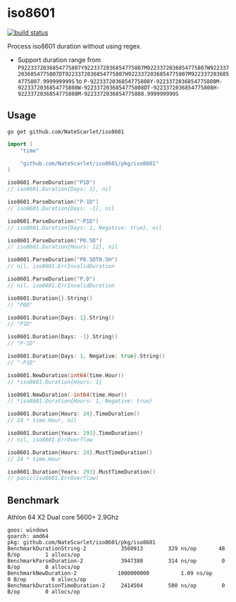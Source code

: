 # iso8601

[![build status](https://github.com/NateScarlet/iso8601/workflows/go/badge.svg)](https://github.com/NateScarlet/iso8601/actions)

Process iso8601 duration without using regex.

- Support duration range from `P9223372036854775807Y9223372036854775807M9223372036854775807W9223372036854775807DT9223372036854775807H9223372036854775807M9223372036854775807.999999999S` to `P-9223372036854775808Y-9223372036854775808M-9223372036854775808W-9223372036854775808DT-9223372036854775808H-9223372036854775808M-9223372036854775808.999999999S`

## Usage

```shell
go get github.com/NateScarlet/iso8601
```

```go
import (
    "time"

    "github.com/NateScarlet/iso8601/pkg/iso8601"
)

iso8601.ParseDuration("P1D")
// iso8601.Duration{Days: 1}, nil

iso8601.ParseDuration("P-1D")
// iso8601.Duration{Days: -1}, nil

iso8601.ParseDuration("-P1D")
// iso8601.Duration{Days: 1, Negative: true}, nil

iso8601.ParseDuration("P0.5D")
// iso8601.Duration{Hours: 12}, nil

iso8601.ParseDuration("P0.5DT0.5H")
// nil, iso8601.ErrInvalidDuration

iso8601.ParseDuration("P.D")
// nil, iso8601.ErrInvalidDuration

iso8601.Duration{}.String()
// "P0D"

iso8601.Duration{Days: 1}.String()
// "P1D"

iso8601.Duration{Days: -1}.String()
// "P-1D"

iso8601.Duration{Days: 1, Negative: true}.String()
// "-P1D"

iso8601.NewDuration(int64(time.Hour))
// *iso8601.Duration{Hours: 1}

iso8601.NewDuration(-int64(time.Hour))
// *iso8601.Duration{Hours: 1, Negative: true}

iso8601.Duration{Hours: 24}.TimeDuration()
// 24 * time.Hour, nil

iso8601.Duration{Years: 293}.TimeDuration()
// nil, iso8601.ErrOverflow

iso8601.Duration{Hours: 24}.MustTimeDuration()
// 24 * time.Hour

iso8601.Duration{Years: 293}.MustTimeDuration()
// panic(iso8601.ErrOverflow)
```

## Benchmark

Athlon 64 X2 Dual core 5600+ 2.9Ghz

```text
goos: windows
goarch: amd64
pkg: github.com/NateScarlet/iso8601/pkg/iso8601
BenchmarkDurationString-2           3560913        329 ns/op       48 B/op        1 allocs/op
BenchmarkParseDuration-2            3947380        314 ns/op        0 B/op        0 allocs/op
BenchmarkNewDuration-2             1000000000          1.09 ns/op        0 B/op        0 allocs/op
BenchmarkDurationTimeDuration-2     2414504        500 ns/op        0 B/op        0 allocs/op
```
